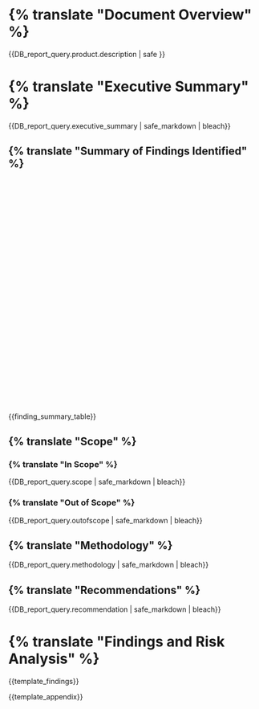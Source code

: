 # {% translate "Document Overview" %}

{{DB_report_query.product.description | safe }}

# {% translate "Executive Summary" %}

{{DB_report_query.executive_summary | safe_markdown | bleach}}

## {% translate "Summary of Findings Identified" %}

<div class="chart">
<center>
  <div id="SeveritybarChartEcharts" style="width:80%; height:450px;"></div>
</center>
</div>

{{finding_summary_table}}

## {% translate "Scope" %}

### {% translate "In Scope" %}

{{DB_report_query.scope | safe_markdown | bleach}}

### {% translate "Out of Scope" %}

{{DB_report_query.outofscope | safe_markdown | bleach}}

## {% translate "Methodology" %}

{{DB_report_query.methodology | safe_markdown | bleach}}

## {% translate "Recommendations" %}

{{DB_report_query.recommendation | safe_markdown | bleach}}

# {% translate "Findings and Risk Analysis" %}

{{template_findings}}

{{template_appendix}}
